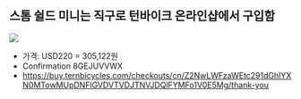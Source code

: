 ## 스톰 쉴드 미니는 직구로 턴바이크 온라인샵에서 구입함

![](https://i.imgur.com/3NNErZP.png)
- 가격: USD220 = 305,122원
- Confirmation 8GEJUVVWX
- https://buy.ternbicycles.com/checkouts/cn/Z2NwLWFzaWEtc291dGhlYXN0MTowMUpDNFlGVDVTVDJTNVJDQlFYMFo1V0E5Mg/thank-you

